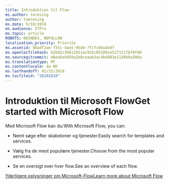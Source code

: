 ```yaml
---
title: Introduktion til Flow
ms.author: toresing
author: tomresing
ms.date: 5/18/2018
ms.audience: ITPro
ms.topic: article
ROBOTS: NOINDEX, NOFOLLOW
localization_priority: Priority
ms.assetid: 46adf2ae-f55c-4ae5-9540-7fcfcb0a3e4f
ms.openlocfilehash: b2b92c3b612651ac925c05189ce5271117bf0fd8
ms.sourcegitcommit: d6ea5e9458a2b8ceaab3ac4bd483e1130b9a398a
ms.translationtype: MT
ms.contentlocale: da-DK
ms.lasthandoff: 01/15/2019
ms.locfileid: "28282810"
---
```

# <a name="get-started-with-microsoft-flow"></a><span data-ttu-id="210fe-102">Introduktion til Microsoft Flow</span><span class="sxs-lookup"><span data-stu-id="210fe-102">Get started with Microsoft Flow</span></span>

<span data-ttu-id="210fe-103">Med Microsoft Flow kan du:</span><span class="sxs-lookup"><span data-stu-id="210fe-103">With Microsoft Flow, you can:</span></span>
  
- <span data-ttu-id="210fe-104">Nemt søge efter skabeloner og tjenester.</span><span class="sxs-lookup"><span data-stu-id="210fe-104">Easily search for templates and services.</span></span>
    
- <span data-ttu-id="210fe-105">Vælg fra de mest populære tjenester.</span><span class="sxs-lookup"><span data-stu-id="210fe-105">Choose from the most popular services.</span></span>
    
- <span data-ttu-id="210fe-106">Se en oversigt over hver flow.</span><span class="sxs-lookup"><span data-stu-id="210fe-106">See an overview of each flow.</span></span>
    
[<span data-ttu-id="210fe-107">Yderligere oplysninger om Microsoft-Flow</span><span class="sxs-lookup"><span data-stu-id="210fe-107">Learn more about Microsoft Flow</span></span>](https://go.microsoft.com/fwlink/?linkid=874446)
  

